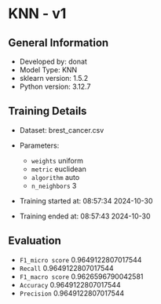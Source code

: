 # KNN - v1
## General Information 
- Developed by: donat
- Model Type: KNN
- sklearn version: 1.5.2
- Python version: 3.12.7
## Training Details

- Dataset: brest_cancer.csv
- Parameters: 
    - `weights` uniform
    - `metric` euclidean
    - `algorithm` auto
    - `n_neighbors` 3
    
- Training started at: 08:57:34 2024-10-30
- Training ended at: 08:57:43 2024-10-30
## Evaluation
- `F1_micro score` 0.9649122807017544
- `Recall` 0.9649122807017544
- `F1_macro score` 0.9626596790042581
- `Accuracy` 0.9649122807017544
- `Precision` 0.9649122807017544
